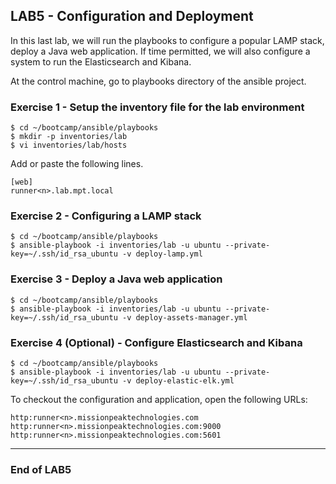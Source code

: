 ## LAB5 - Configuration and Deployment

In this last lab, we will run the playbooks to configure a popular LAMP stack, deploy a Java web application. If time permitted, we will also configure a system to run the Elasticsearch and Kibana.

At the control machine, go to playbooks directory of the ansible project.


### Exercise 1 - Setup the inventory file for the lab environment

```console
$ cd ~/bootcamp/ansible/playbooks
$ mkdir -p inventories/lab
$ vi inventories/lab/hosts
```

Add or paste the following lines.

```
[web]
runner<n>.lab.mpt.local
```

### Exercise 2 - Configuring a LAMP stack

```console
$ cd ~/bootcamp/ansible/playbooks
$ ansible-playbook -i inventories/lab -u ubuntu --private-key=~/.ssh/id_rsa_ubuntu -v deploy-lamp.yml
```

### Exercise 3 - Deploy a Java web application

```console
$ cd ~/bootcamp/ansible/playbooks
$ ansible-playbook -i inventories/lab -u ubuntu --private-key=~/.ssh/id_rsa_ubuntu -v deploy-assets-manager.yml
```

### Exercise 4 (Optional) - Configure Elasticsearch and Kibana

```console
$ cd ~/bootcamp/ansible/playbooks
$ ansible-playbook -i inventories/lab -u ubuntu --private-key=~/.ssh/id_rsa_ubuntu -v deploy-elastic-elk.yml
```

To checkout the configuration and application, open the following URLs:

```
http:runner<n>.missionpeaktechnologies.com
http:runner<n>.missionpeaktechnologies.com:9000
http:runner<n>.missionpeaktechnologies.com:5601
```

---
### End of LAB5
